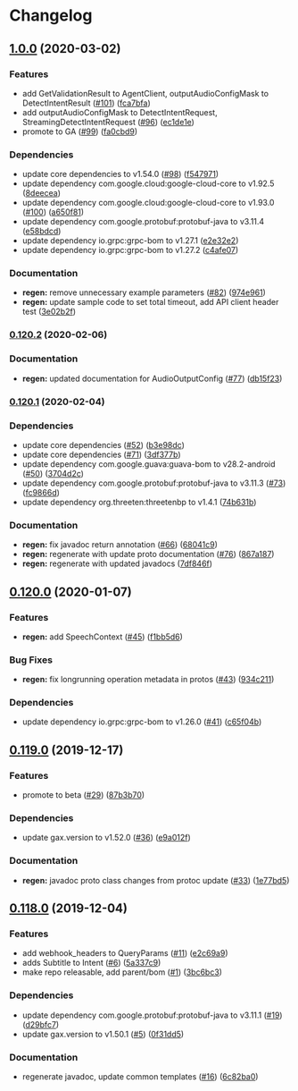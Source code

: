 # Changelog

## [1.0.0](https://www.github.com/googleapis/java-dialogflow/compare/v0.120.2...v1.0.0) (2020-03-02)


### Features

* add GetValidationResult to AgentClient, outputAudioConfigMask to DetectIntentResult ([#101](https://www.github.com/googleapis/java-dialogflow/issues/101)) ([fca7bfa](https://www.github.com/googleapis/java-dialogflow/commit/fca7bfa0d325b725f43898bd8b92ce4f24a695c0))
* add outputAudioConfigMask to DetectIntentRequest, StreamingDetectIntentRequest ([#96](https://www.github.com/googleapis/java-dialogflow/issues/96)) ([ec1de1e](https://www.github.com/googleapis/java-dialogflow/commit/ec1de1e3296fb20f39513d50f5450c500685c4b5))
* promote to GA ([#99](https://www.github.com/googleapis/java-dialogflow/issues/99)) ([fa0cbd9](https://www.github.com/googleapis/java-dialogflow/commit/fa0cbd9fa01c8f9994b3040ed8c2299ce78bb6db))


### Dependencies

* update core dependencies to v1.54.0 ([#98](https://www.github.com/googleapis/java-dialogflow/issues/98)) ([f547971](https://www.github.com/googleapis/java-dialogflow/commit/f54797100df036814096e13a177c2226d7d9fca8))
* update dependency com.google.cloud:google-cloud-core to v1.92.5 ([8deecea](https://www.github.com/googleapis/java-dialogflow/commit/8deecea5d5ca5c4f078c2b07c757d063d55456c6))
* update dependency com.google.cloud:google-cloud-core to v1.93.0 ([#100](https://www.github.com/googleapis/java-dialogflow/issues/100)) ([a650f81](https://www.github.com/googleapis/java-dialogflow/commit/a650f81566165665054bdbc9f425f1013350508e))
* update dependency com.google.protobuf:protobuf-java to v3.11.4 ([e58bdcd](https://www.github.com/googleapis/java-dialogflow/commit/e58bdcd735c7f0d97b3d76ad1c8b2c763f3fe6b8))
* update dependency io.grpc:grpc-bom to v1.27.1 ([e2e32e2](https://www.github.com/googleapis/java-dialogflow/commit/e2e32e21b4e49fa02642b2ba1cf45a4b91e72c4b))
* update dependency io.grpc:grpc-bom to v1.27.2 ([c4afe07](https://www.github.com/googleapis/java-dialogflow/commit/c4afe07302949f610c6e894d772cd8f296d8533b))


### Documentation

* **regen:** remove unnecessary example parameters ([#82](https://www.github.com/googleapis/java-dialogflow/issues/82)) ([974e961](https://www.github.com/googleapis/java-dialogflow/commit/974e961ae8c64c67570d4f6d6603dfe86e1ba080))
* **regen:** update sample code to set total timeout, add API client header test ([3e02b2f](https://www.github.com/googleapis/java-dialogflow/commit/3e02b2f8309a7318f4f04b8845a91e92e166e3f6))

### [0.120.2](https://www.github.com/googleapis/java-dialogflow/compare/v0.120.1...v0.120.2) (2020-02-06)


### Documentation

* **regen:** updated documentation for AudioOutputConfig ([#77](https://www.github.com/googleapis/java-dialogflow/issues/77)) ([db15f23](https://www.github.com/googleapis/java-dialogflow/commit/db15f234c07b4640f3866a5d2be591855d5317ec))

### [0.120.1](https://www.github.com/googleapis/java-dialogflow/compare/v0.120.0...v0.120.1) (2020-02-04)


### Dependencies

* update core dependencies ([#52](https://www.github.com/googleapis/java-dialogflow/issues/52)) ([b3e98dc](https://www.github.com/googleapis/java-dialogflow/commit/b3e98dcd668e849d8fe46c8777485390fc48cfb9))
* update core dependencies ([#71](https://www.github.com/googleapis/java-dialogflow/issues/71)) ([3df377b](https://www.github.com/googleapis/java-dialogflow/commit/3df377bf44d7778404feb59d86eaba37effde77f))
* update dependency com.google.guava:guava-bom to v28.2-android ([#50](https://www.github.com/googleapis/java-dialogflow/issues/50)) ([3704d2c](https://www.github.com/googleapis/java-dialogflow/commit/3704d2cb9acdcc85f5396fe508a98a20b4cbe924))
* update dependency com.google.protobuf:protobuf-java to v3.11.3 ([#73](https://www.github.com/googleapis/java-dialogflow/issues/73)) ([fc9866d](https://www.github.com/googleapis/java-dialogflow/commit/fc9866d8bc38930c56d28aaeee6cd1a227d4b4c6))
* update dependency org.threeten:threetenbp to v1.4.1 ([74b631b](https://www.github.com/googleapis/java-dialogflow/commit/74b631bd8cf9f4c4fcb522a30608b96c9bcb58df))


### Documentation

* **regen:** fix javadoc return annotation ([#66](https://www.github.com/googleapis/java-dialogflow/issues/66)) ([68041c9](https://www.github.com/googleapis/java-dialogflow/commit/68041c9fe4411b2ca271d32aa6215ab9971e9bb7))
* **regen:** regenerate with update proto documentation ([#76](https://www.github.com/googleapis/java-dialogflow/issues/76)) ([867a187](https://www.github.com/googleapis/java-dialogflow/commit/867a187d2eac27a288ca1b376f7c51e3f987f879))
* **regen:** regenerate with updated javadocs ([7df846f](https://www.github.com/googleapis/java-dialogflow/commit/7df846f6dd960ef81bc7bdb0ba5898c61bb3a2ab))

## [0.120.0](https://www.github.com/googleapis/java-dialogflow/compare/v0.119.0...v0.120.0) (2020-01-07)


### Features

* **regen:** add SpeechContext ([#45](https://www.github.com/googleapis/java-dialogflow/issues/45)) ([f1bb5d6](https://www.github.com/googleapis/java-dialogflow/commit/f1bb5d614c71d9d7b666fe78472907065392f909))


### Bug Fixes

* **regen:** fix longrunning operation metadata in protos ([#43](https://www.github.com/googleapis/java-dialogflow/issues/43)) ([934c211](https://www.github.com/googleapis/java-dialogflow/commit/934c21144689aa875bf375d111ffb0fa08f615ca))


### Dependencies

* update dependency io.grpc:grpc-bom to v1.26.0 ([#41](https://www.github.com/googleapis/java-dialogflow/issues/41)) ([c65f04b](https://www.github.com/googleapis/java-dialogflow/commit/c65f04b697debc9205e33fee84ba22eeb56bcdb3))

## [0.119.0](https://www.github.com/googleapis/java-dialogflow/compare/v0.118.0...v0.119.0) (2019-12-17)


### Features

* promote to beta ([#29](https://www.github.com/googleapis/java-dialogflow/issues/29)) ([87b3b70](https://www.github.com/googleapis/java-dialogflow/commit/87b3b7058fcf35f651b850ea39d71842675762a8))


### Dependencies

* update gax.version to v1.52.0 ([#36](https://www.github.com/googleapis/java-dialogflow/issues/36)) ([e9a012f](https://www.github.com/googleapis/java-dialogflow/commit/e9a012f4535852d9253c86f532aa38d68804b9fc))


### Documentation

* **regen:** javadoc proto class changes from protoc update ([#33](https://www.github.com/googleapis/java-dialogflow/issues/33)) ([1e77bd5](https://www.github.com/googleapis/java-dialogflow/commit/1e77bd5202baab9f4f1cd08529e8b79c45aec56c))

## [0.118.0](https://www.github.com/googleapis/java-dialogflow/compare/0.117.0...v0.118.0) (2019-12-04)


### Features

* add webhook_headers to QueryParams ([#11](https://www.github.com/googleapis/java-dialogflow/issues/11)) ([e2c69a9](https://www.github.com/googleapis/java-dialogflow/commit/e2c69a9260dfae103533e49948266d87173f631d))
* adds Subtitle to Intent ([#6](https://www.github.com/googleapis/java-dialogflow/issues/6)) ([5a337c9](https://www.github.com/googleapis/java-dialogflow/commit/5a337c91fdb85ba6d81922fdc3a06050791d7d01))
* make repo releasable, add parent/bom ([#1](https://www.github.com/googleapis/java-dialogflow/issues/1)) ([3bc6bc3](https://www.github.com/googleapis/java-dialogflow/commit/3bc6bc3bf6e8eb5c07235e433655ff06d91f7004))


### Dependencies

* update dependency com.google.protobuf:protobuf-java to v3.11.1 ([#19](https://www.github.com/googleapis/java-dialogflow/issues/19)) ([d29bfc7](https://www.github.com/googleapis/java-dialogflow/commit/d29bfc70b8946919d6fa9bc8e82e372c1192ca40))
* update gax.version to v1.50.1 ([#5](https://www.github.com/googleapis/java-dialogflow/issues/5)) ([0f31dd5](https://www.github.com/googleapis/java-dialogflow/commit/0f31dd533ea37286cf2d9bc663ff3e6207220946))


### Documentation

* regenerate javadoc, update common templates ([#16](https://www.github.com/googleapis/java-dialogflow/issues/16)) ([6c82ba0](https://www.github.com/googleapis/java-dialogflow/commit/6c82ba0b192ac260f8c549abc541ec2ed5ed05c8))
